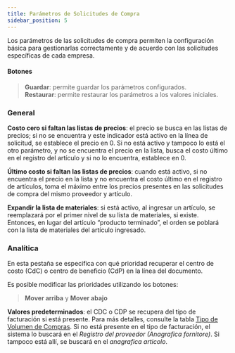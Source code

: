 ```yaml
---
title: Parámetros de Solicitudes de Compra
sidebar_position: 5
---
```


Los parámetros de las solicitudes de compra permiten la configuración básica para gestionarlas correctamente y de acuerdo con las solicitudes específicas de cada empresa.

#### Botones 

> **Guardar**: permite guardar los parámetros configurados.  
> **Restaurar**: permite restaurar los parámetros a los valores iniciales.

### General 

**Costo cero si faltan las listas de precios**: el precio se busca en las listas de precios; si no se encuentra y este indicador está activo en la línea de solicitud, se establece el precio en 0. Si no está activo y tampoco lo está el otro parámetro, y no se encuentra el precio en la lista, busca el costo último en el registro del artículo y si no lo encuentra, establece en 0.

**Último costo si faltan las listas de precios**: cuando está activo, si no encuentra el precio en la lista y no encuentra el costo último en el registro de artículos, toma el máximo entre los precios presentes en las solicitudes de compra del mismo proveedor y artículo.

**Expandir la lista de materiales**: si está activo, al ingresar un artículo, se reemplazará por el primer nivel de su lista de materiales, si existe. Entonces, en lugar del artículo “producto terminado”, el orden se poblará con la lista de materiales del artículo ingresado.

### Analítica 

En esta pestaña se especifica con qué prioridad recuperar el centro de costo (CdC) o centro de beneficio (CdP) en la línea del documento.

Es posible modificar las prioridades utilizando los botones:

> **Mover arriba** y **Mover abajo**

**Valores predeterminados**: el CDC o CDP se recupera del tipo de facturación si está presente. Para más detalles, consulte la tabla [Tipo de Volumen de Compras](/docs/configurations/tables/purchase/purchase-invoices-type). Si no está presente en el tipo de facturación, el sistema lo buscará en el *Registro del proveedor (Anagrafica fornitore)*. Si tampoco está allí, se buscará en el *anagrafica articolo*.